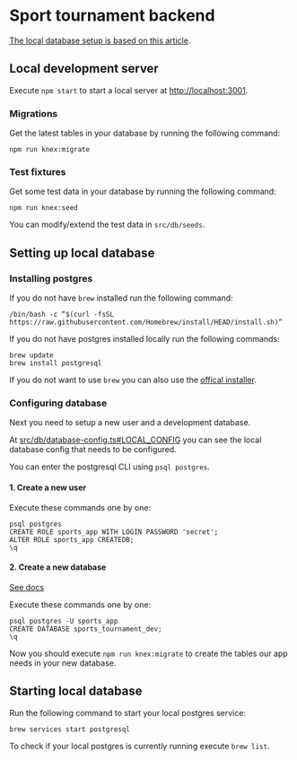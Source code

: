 # Sport tournament backend

[The local database setup is based on this article](https://www.sqlshack.com/setting-up-a-postgresql-database-on-mac/).

## Local development server

Execute `npm start` to start a local server at [http://localhost:3001](http://localhost:3001).

### Migrations

Get the latest tables in your database by running the following command:

```
npm run knex:migrate
```

### Test fixtures

Get some test data in your database by running the following command:

```
npm run knex:seed
```

You can modify/extend the test data in `src/db/seeds`.

## Setting up local database

### Installing postgres

If you do not have `brew` installed run the following command:

```
/bin/bash -c “$(curl -fsSL https://raw.githubusercontent.com/Homebrew/install/HEAD/install.sh)”
```

If you do not have postgres installed locally run the following commands:

```
brew update
brew install postgresql
```

If you do not want to use `brew` you can also use the [offical installer](https://www.postgresql.org/download/).

### Configuring database

Next you need to setup a new user and a development database.

At [src/db/database-config.ts#LOCAL_CONFIG](./src/db/database-config.ts) you can see the local database config that needs to be configured.

You can enter the postgresql CLI using `psql postgres`.

#### 1. Create a new user

Execute these commands one by one:

```
psql postgres
CREATE ROLE sports_app WITH LOGIN PASSWORD 'secret';
ALTER ROLE sports_app CREATEDB;
\q
```

#### 2. Create a new database

[See docs](https://www.tutorialspoint.com/postgresql/postgresql_create_database.htm)

Execute these commands one by one:

```
psql postgres -U sports_app
CREATE DATABASE sports_tournament_dev;
\q
```

Now you should execute `npm run knex:migrate` to create the tables our app needs in your new database.

## Starting local database

Run the following command to start your local postgres service:

```
brew services start postgresql
```

To check if your local postgres is currently running execute `brew list`.